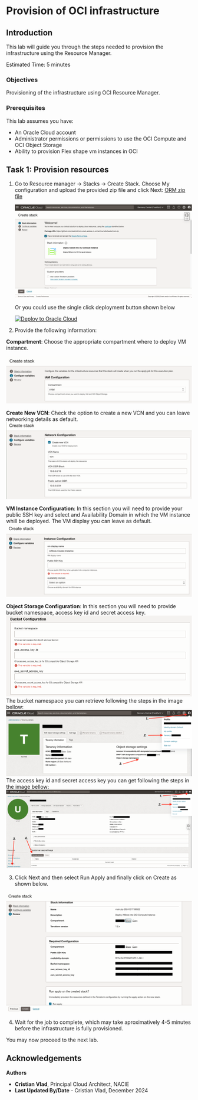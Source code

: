 # Provision of OCI infrastructure

## Introduction

This lab will guide you through the steps needed to provision the infrastructure using the Resource Manager.

Estimated Time: 5 minutes

### **Objectives**

Provisioning of the infrastructure using OCI Resource Manager.

### **Prerequisites**

This lab assumes you have:

* An Oracle Cloud account
* Administrator permissions or permissions to use the OCI Compute and OCI Object Storage
* Ability to provision Flex shape vm instances in OCI

## Task 1: Provision resources

1. Go to Resource manager -> Stacks -> Create Stack. Choose My configuration and upload the provided zip file and click Next: [ORM zip file](https://github.com/vladcristi/orm-stack-aistore-in-oci/archive/refs/heads/main.zip)

    ![Resource Manager](images/resource_manager.png)

    Or you could use the single click deployment button shown below

    [![Deploy to Oracle Cloud](https://oci-resourcemanager-plugin.plugins.oci.oraclecloud.com/latest/deploy-to-oracle-cloud.svg)](https://cloud.oracle.com/resourcemanager/stacks/create?zipUrl=https://github.com/vladcristi/orm-stack-aistore-in-oci/archive/refs/heads/main.zip)

2. Provide the following information: 

**Compartment**: Choose the appropriate compartment where to deploy VM instance.

![Compartment name](images/compartment_name.png)

**Create New VCN**: Check the option to create a new VCN and you can leave networking details as default.
![Network Configuration](images/network_config.png)

**VM Instance Configuration**: In this section you will need to provide your public SSH key and select and Availability Domain in which the VM instance whill be deployed. The VM display you can leave as default.
![VM instance Configuration](images/instance_config.png)

**Object Storage Configuration**: In this section you will need to provide bucket namespace, access key id and secret access key.
![VM instance Configuration](images/object_storage_config.png)
The bucket namespace you can retrieve following the steps in the image bellow:
![Tenancy Namespace Page](images/tenancy_namespace.png)
The access key id and secret access key you can get following the steps in the image bellow:
![Customer Secret Keys](images/secret_keys.png)


3. Click Next and then select Run Apply and finally click on Create as shown below.

![Review Create](images/review_create.png)

4. Wait for the job to complete, which may take aproximatively 4-5 minutes before the infrastructure is fully provisioned.

You may now proceed to the next lab.

## Acknowledgements

**Authors**

* **Cristian Vlad**, Principal Cloud Architect, NACIE
* **Last Updated By/Date** - Cristian Vlad, December 2024

